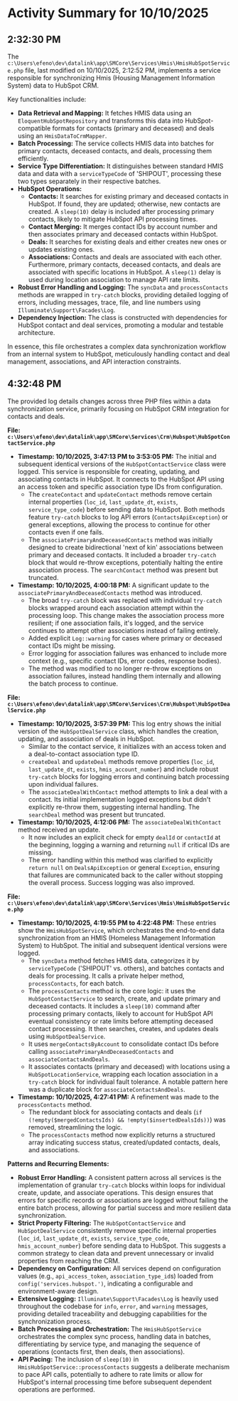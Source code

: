 # Activity Summary for 10/10/2025

## 2:32:30 PM
The `c:\Users\efeno\dev\datalink\app\SMCore\Services\Hmis\HmisHubSpotService.php` file, last modified on 10/10/2025, 2:12:52 PM, implements a service responsible for synchronizing Hmis (Housing Management Information System) data to HubSpot CRM.

Key functionalities include:

*   **Data Retrieval and Mapping:** It fetches HMIS data using an `EloquentHubSpotRepository` and transforms this data into HubSpot-compatible formats for contacts (primary and deceased) and deals using an `HmisDataToCrmMapper`.
*   **Batch Processing:** The service collects HMIS data into batches for primary contacts, deceased contacts, and deals, processing them efficiently.
*   **Service Type Differentiation:** It distinguishes between standard HMIS data and data with a `serviceTypeCode` of 'SHIPOUT', processing these two types separately in their respective batches.
*   **HubSpot Operations:**
    *   **Contacts:** It searches for existing primary and deceased contacts in HubSpot. If found, they are updated; otherwise, new contacts are created. A `sleep(10)` delay is included after processing primary contacts, likely to mitigate HubSpot API processing times.
    *   **Contact Merging:** It merges contact IDs by account number and then associates primary and deceased contacts within HubSpot.
    *   **Deals:** It searches for existing deals and either creates new ones or updates existing ones.
    *   **Associations:** Contacts and deals are associated with each other. Furthermore, primary contacts, deceased contacts, and deals are associated with specific locations in HubSpot. A `sleep(1)` delay is used during location association to manage API rate limits.
*   **Robust Error Handling and Logging:** The `syncData` and `processContacts` methods are wrapped in `try-catch` blocks, providing detailed logging of errors, including messages, trace, file, and line numbers using `Illuminate\Support\Facades\Log`.
*   **Dependency Injection:** The class is constructed with dependencies for HubSpot contact and deal services, promoting a modular and testable architecture.

In essence, this file orchestrates a complex data synchronization workflow from an internal system to HubSpot, meticulously handling contact and deal management, associations, and API interaction constraints.

## 4:32:48 PM
The provided log details changes across three PHP files within a data synchronization service, primarily focusing on HubSpot CRM integration for contacts and deals.

**File: `c:\Users\efeno\dev\datalink\app\SMCore\Services\Crm\Hubspot\HubSpotContactService.php`**

*   **Timestamp: 10/10/2025, 3:47:13 PM to 3:53:05 PM:** The initial and subsequent identical versions of the `HubSpotContactService` class were logged. This service is responsible for creating, updating, and associating contacts in HubSpot. It connects to the HubSpot API using an access token and specific association type IDs from configuration.
    *   The `createContact` and `updateContact` methods remove certain internal properties (`loc_id`, `last_update_dt`, `exists`, `service_type_code`) before sending data to HubSpot. Both methods feature `try-catch` blocks to log API errors (`ContactsApiException`) or general exceptions, allowing the process to continue for other contacts even if one fails.
    *   The `associatePrimaryAndDeceasedContacts` method was initially designed to create bidirectional 'next of kin' associations between primary and deceased contacts. It included a broader `try-catch` block that would re-throw exceptions, potentially halting the entire association process. The `searchContact` method was present but truncated.
*   **Timestamp: 10/10/2025, 4:00:18 PM:** A significant update to the `associatePrimaryAndDeceasedContacts` method was introduced.
    *   The broad `try-catch` block was replaced with individual `try-catch` blocks wrapped around each association attempt within the processing loop. This change makes the association process more resilient; if one association fails, it's logged, and the service continues to attempt other associations instead of failing entirely.
    *   Added explicit `Log::warning` for cases where primary or deceased contact IDs might be missing.
    *   Error logging for association failures was enhanced to include more context (e.g., specific contact IDs, error codes, response bodies).
    *   The method was modified to no longer re-throw exceptions on association failures, instead handling them internally and allowing the batch process to continue.

**File: `c:\Users\efeno\dev\datalink\app\SMCore\Services\Crm\Hubspot\HubSpotDealService.php`**

*   **Timestamp: 10/10/2025, 3:57:39 PM:** This log entry shows the initial version of the `HubSpotDealService` class, which handles the creation, updating, and association of deals in HubSpot.
    *   Similar to the contact service, it initializes with an access token and a deal-to-contact association type ID.
    *   `createDeal` and `updateDeal` methods remove properties (`loc_id`, `last_update_dt`, `exists`, `hmis_account_number`) and include robust `try-catch` blocks for logging errors and continuing batch processing upon individual failures.
    *   The `associateDealWithContact` method attempts to link a deal with a contact. Its initial implementation logged exceptions but didn't explicitly re-throw them, suggesting internal handling. The `searchDeal` method was present but truncated.
*   **Timestamp: 10/10/2025, 4:12:06 PM:** The `associateDealWithContact` method received an update.
    *   It now includes an explicit check for empty `dealId` or `contactId` at the beginning, logging a warning and returning `null` if critical IDs are missing.
    *   The error handling within this method was clarified to explicitly `return null` on `DealsApiException` or general `Exception`, ensuring that failures are communicated back to the caller without stopping the overall process. Success logging was also improved.

**File: `c:\Users\efeno\dev\datalink\app\SMCore\Services\Hmis\HmisHubSpotService.php`**

*   **Timestamp: 10/10/2025, 4:19:55 PM to 4:22:48 PM:** These entries show the `HmisHubSpotService`, which orchestrates the end-to-end data synchronization from an HMIS (Homeless Management Information System) to HubSpot. The initial and subsequent identical versions were logged.
    *   The `syncData` method fetches HMIS data, categorizes it by `serviceTypeCode` ('SHIPOUT' vs. others), and batches contacts and deals for processing. It calls a private helper method, `processContacts`, for each batch.
    *   The `processContacts` method is the core logic: it uses the `HubSpotContactService` to search, create, and update primary and deceased contacts. It includes a `sleep(10)` command after processing primary contacts, likely to account for HubSpot API eventual consistency or rate limits before attempting deceased contact processing. It then searches, creates, and updates deals using `HubSpotDealService`.
    *   It uses `mergeContactsByAccount` to consolidate contact IDs before calling `associatePrimaryAndDeceasedContacts` and `associateContactsAndDeals`.
    *   It associates contacts (primary and deceased) with locations using a `HubSpotLocationService`, wrapping each location association in a `try-catch` block for individual fault tolerance. A notable pattern here was a duplicate block for `associateContactsAndDeals`.
*   **Timestamp: 10/10/2025, 4:27:41 PM:** A refinement was made to the `processContacts` method.
    *   The redundant block for associating contacts and deals (`if (!empty($mergedContactsIds) && !empty($insertedDealsIds))`) was removed, streamlining the logic.
    *   The `processContacts` method now explicitly returns a structured array indicating success status, created/updated contacts, deals, and associations.

**Patterns and Recurring Elements:**

*   **Robust Error Handling:** A consistent pattern across all services is the implementation of granular `try-catch` blocks within loops for individual create, update, and associate operations. This design ensures that errors for specific records or associations are logged without failing the entire batch process, allowing for partial success and more resilient data synchronization.
*   **Strict Property Filtering:** The `HubSpotContactService` and `HubSpotDealService` consistently remove specific internal properties (`loc_id`, `last_update_dt`, `exists`, `service_type_code`, `hmis_account_number`) before sending data to HubSpot. This suggests a common strategy to clean data and prevent unnecessary or invalid properties from reaching the CRM.
*   **Dependency on Configuration:** All services depend on configuration values (e.g., `api_access_token`, `association_type_id`s) loaded from `config('services.hubspot.')`, indicating a configurable and environment-aware design.
*   **Extensive Logging:** `Illuminate\Support\Facades\Log` is heavily used throughout the codebase for `info`, `error`, and `warning` messages, providing detailed traceability and debugging capabilities for the synchronization process.
*   **Batch Processing and Orchestration:** The `HmisHubSpotService` orchestrates the complex sync process, handling data in batches, differentiating by service type, and managing the sequence of operations (contacts first, then deals, then associations).
*   **API Pacing:** The inclusion of `sleep(10)` in `HmisHubSpotService::processContacts` suggests a deliberate mechanism to pace API calls, potentially to adhere to rate limits or allow for HubSpot's internal processing time before subsequent dependent operations are performed.